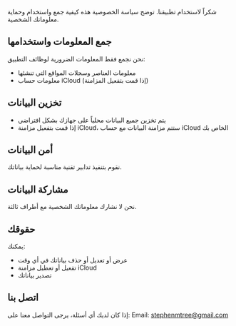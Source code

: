 # سياسة الخصوصية

شكراً لاستخدام تطبيقنا. توضح سياسة الخصوصية هذه كيفية جمع واستخدام وحماية معلوماتك الشخصية.

## جمع المعلومات واستخدامها

نحن نجمع فقط المعلومات الضرورية لوظائف التطبيق:
- معلومات العناصر وسجلات المواقع التي تنشئها
- معلومات حساب iCloud (إذا قمت بتفعيل المزامنة)

## تخزين البيانات

- يتم تخزين جميع البيانات محلياً على جهازك بشكل افتراضي
- إذا قمت بتفعيل مزامنة iCloud، ستتم مزامنة البيانات مع حساب iCloud الخاص بك

## أمن البيانات

نقوم بتنفيذ تدابير تقنية مناسبة لحماية بياناتك.

## مشاركة البيانات

نحن لا نشارك معلوماتك الشخصية مع أطراف ثالثة.

## حقوقك

يمكنك:
- عرض أو تعديل أو حذف بياناتك في أي وقت
- تفعيل أو تعطيل مزامنة iCloud
- تصدير بياناتك

## اتصل بنا

إذا كان لديك أي أسئلة، يرجى التواصل معنا على:
Email: stephenmtree@gmail.com 

<style>
    h1:first-of-type {
        display: none;
    }
</style>